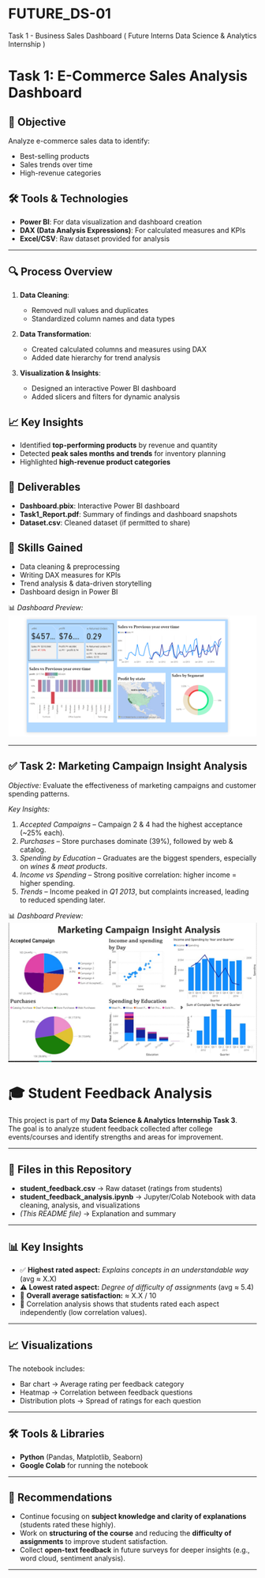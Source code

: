 # FUTURE_DS-01
Task 1 - Business Sales Dashboard ( Future Interns Data Science &amp; Analytics Internship )
# Task 1: E-Commerce Sales Analysis Dashboard

## 📌 Objective
Analyze e-commerce sales data to identify:
- Best-selling products
- Sales trends over time
- High-revenue categories


## 🛠️ Tools & Technologies
- **Power BI**: For data visualization and dashboard creation  
- **DAX (Data Analysis Expressions)**: For calculated measures and KPIs  
- **Excel/CSV**: Raw dataset provided for analysis  

---

## 🔍 Process Overview
1. **Data Cleaning**: 
   - Removed null values and duplicates
   - Standardized column names and data types

2. **Data Transformation**: 
   - Created calculated columns and measures using DAX
   - Added date hierarchy for trend analysis

3. **Visualization & Insights**: 
   - Designed an interactive Power BI dashboard
   - Added slicers and filters for dynamic analysis


## 📈 Key Insights
- Identified **top-performing products** by revenue and quantity
- Detected **peak sales months and trends** for inventory planning
- Highlighted **high-revenue product categories**


## 📂 Deliverables
- **Dashboard.pbix**: Interactive Power BI dashboard
- **Task1_Report.pdf**: Summary of findings and dashboard snapshots
- **Dataset.csv**: Cleaned dataset (if permitted to share)




## 🚀 Skills Gained
- Data cleaning & preprocessing  
- Writing DAX measures for KPIs  
- Trend analysis & data-driven storytelling  
- Dashboard design in Power BI  


 📊 *Dashboard Preview:*  
![Task 1 Dashboard](Task%201%20Dashboard.png)

---

## ✅ Task 2: Marketing Campaign Insight Analysis  
*Objective:* Evaluate the effectiveness of marketing campaigns and customer spending patterns.  

*Key Insights:*  
1. *Accepted Campaigns* – Campaign 2 & 4 had the highest acceptance (~25% each).  
2. *Purchases* – Store purchases dominate (39%), followed by web & catalog.  
3. *Spending by Education* – Graduates are the biggest spenders, especially on *wines & meat products*.  
4. *Income vs Spending* – Strong positive correlation: higher income = higher spending.  
5. *Trends* – Income peaked in *Q1 2013*, but complaints increased, leading to reduced spending later.  

📊 *Dashboard Preview:*  
![Task 2 Dashboard](dashboard%202.jpg)



# 🎓 Student Feedback Analysis

This project is part of my **Data Science & Analytics Internship Task 3**.  
The goal is to analyze student feedback collected after college events/courses and identify strengths and areas for improvement.

---

## 📂 Files in this Repository
- **student_feedback.csv** → Raw dataset (ratings from students)  
- **student_feedback_analysis.ipynb** → Jupyter/Colab Notebook with data cleaning, analysis, and visualizations  
- *(This README file)* → Explanation and summary  

---

## 📊 Key Insights
- ✅ **Highest rated aspect:** *Explains concepts in an understandable way* (avg ≈ X.X)  
- ⚠️ **Lowest rated aspect:** *Degree of difficulty of assignments* (avg ≈ 5.4)  
- 📌 **Overall average satisfaction:** ≈ X.X / 10  
- 🔎 Correlation analysis shows that students rated each aspect independently (low correlation values).  

---

## 📈 Visualizations
The notebook includes:
- Bar chart → Average rating per feedback category  
- Heatmap → Correlation between feedback questions  
- Distribution plots → Spread of ratings for each question  

---

## 🛠 Tools & Libraries
- **Python** (Pandas, Matplotlib, Seaborn)  
- **Google Colab** for running the notebook  

---

## 📌 Recommendations
- Continue focusing on **subject knowledge and clarity of explanations** (students rated these highly).  
- Work on **structuring of the course** and reducing the **difficulty of assignments** to improve student satisfaction.  
- Collect **open-text feedback** in future surveys for deeper insights (e.g., word cloud, sentiment analysis).  

---


